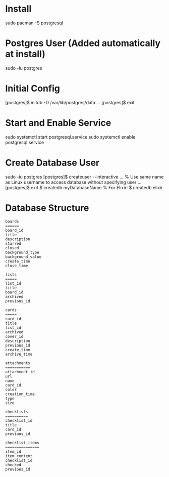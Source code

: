 # Install
sudo pacman -S postgresql

# Postgres User (Added automatically at install)
sudo -iu postgres

# Initial Config
[postgres]$ initdb -D /var/lib/postgres/data
...
[postgres]$ exit

# Start and Enable Service
sudo systemctl start postgresql.service
sudo systemctl enable postgresql.service

# Create Database User
sudo -iu postgres
[postgres]$ createuser --interactive
...
% Use same name as Linux username to access database without specifying user
...
[postgres]$ exit
$ createdb myDatabaseName
% For Elixir: $ createdb elixir


# Database Structure

```
boards
======
board_id
title
description
starred
closed
background_type
background_value
create_time
close_time
```

```
lists
=====
list_id
title
board_id
archived
previous_id
```

```
cards
=====
card_id
title
list_id
archived
cover_id
description
previous_id
create_time
archive_time
```

```
attachments
===========
attachment_id
url
name
card_id
color
creation_time
type
size
```

```
checklists
==========
checklist_id
title
card_id
previous_id
```

```
checklist_items
===============
item_id
item_content
checklist_id
checked
previous_id
```
